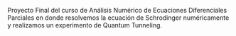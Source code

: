 Proyecto Final del curso de Análisis Numérico de Ecuaciones Diferenciales Parciales en donde resolvemos la ecuación de Schrodinger numéricamente y realizamos un experimento de Quantum Tunneling.
